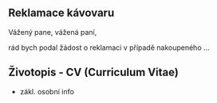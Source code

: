## Reklamace kávovaru

Vážený pane, vážená paní,

rád bych podal žádost o reklamaci v případě nakoupeného 
...

## Životopis - CV (Curriculum Vitae)
- zákl. osobní info
